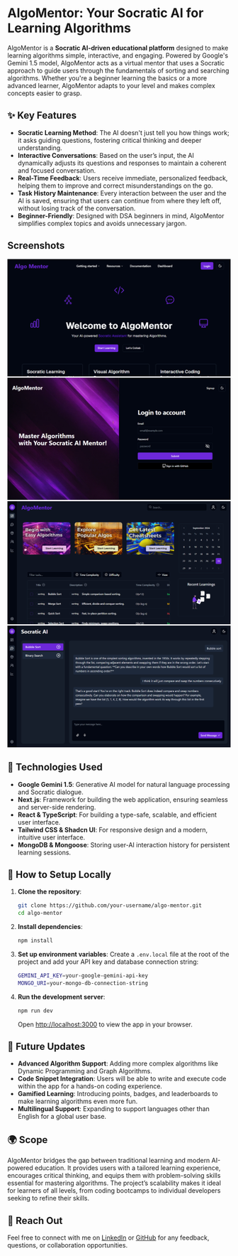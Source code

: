 # AlgoMentor: Your Socratic AI for Learning Algorithms

AlgoMentor is a **Socratic AI-driven educational platform** designed to make learning algorithms simple, interactive, and engaging. Powered by Google's Gemini 1.5 model, AlgoMentor acts as a virtual mentor that uses a Socratic approach to guide users through the fundamentals of sorting and searching algorithms. Whether you're a beginner learning the basics or a more advanced learner, AlgoMentor adapts to your level and makes complex concepts easier to grasp.

## ✨ Key Features

- **Socratic Learning Method**: The AI doesn't just tell you how things work; it asks guiding questions, fostering critical thinking and deeper understanding.
- **Interactive Conversations**: Based on the user’s input, the AI dynamically adjusts its questions and responses to maintain a coherent and focused conversation.
- **Real-Time Feedback**: Users receive immediate, personalized feedback, helping them to improve and correct misunderstandings on the go.
- **Task History Maintenance**: Every interaction between the user and the AI is saved, ensuring that users can continue from where they left off, without losing track of the conversation.
- **Beginner-Friendly**: Designed with DSA beginners in mind, AlgoMentor simplifies complex topics and avoids unnecessary jargon.

## Screenshots

![AlgoMentor Landing Page](/public/images/cover-image.png)
![AlgoMentor Login Page](/public/images/login-page.png)
![AlgoMentor Dashboard Page](/public/images/dashboard-page.png)
![AlgoMentor Ai Chat Page](/public/images/ai-chat-page.png)

## 🚀 Technologies Used

- **Google Gemini 1.5**: Generative AI model for natural language processing and Socratic dialogue.
- **Next.js**: Framework for building the web application, ensuring seamless and server-side rendering.
- **React & TypeScript**: For building a type-safe, scalable, and efficient user interface.
- **Tailwind CSS & Shadcn UI**: For responsive design and a modern, intuitive user interface.
- **MongoDB & Mongoose**: Storing user-AI interaction history for persistent learning sessions.

## 🔧 How to Setup Locally

1. **Clone the repository**:

   ```bash
   git clone https://github.com/your-username/algo-mentor.git
   cd algo-mentor
   ```

2. **Install dependencies**:

   ```bash
   npm install
   ```

3. **Set up environment variables**:
   Create a `.env.local` file at the root of the project and add your API key and database connection string:

   ```bash
   GEMINI_API_KEY=your-google-gemini-api-key
   MONGO_URI=your-mongo-db-connection-string
   ```

4. **Run the development server**:
   ```bash
   npm run dev
   ```
   Open [http://localhost:3000](http://localhost:3000) to view the app in your browser.

## 🔮 Future Updates

- **Advanced Algorithm Support**: Adding more complex algorithms like Dynamic Programming and Graph Algorithms.
- **Code Snippet Integration**: Users will be able to write and execute code within the app for a hands-on coding experience.
- **Gamified Learning**: Introducing points, badges, and leaderboards to make learning algorithms even more fun.
- **Multilingual Support**: Expanding to support languages other than English for a global user base.

## 🌍 Scope

AlgoMentor bridges the gap between traditional learning and modern AI-powered education. It provides users with a tailored learning experience, encourages critical thinking, and equips them with problem-solving skills essential for mastering algorithms. The project’s scalability makes it ideal for learners of all levels, from coding bootcamps to individual developers seeking to refine their skills.

## 📨 Reach Out

Feel free to connect with me on [LinkedIn](https://linkedin.com/in/jatinkaushik-jk) or [GitHub](https://github.com/jatinkaushik-jk) for any feedback, questions, or collaboration opportunities.
